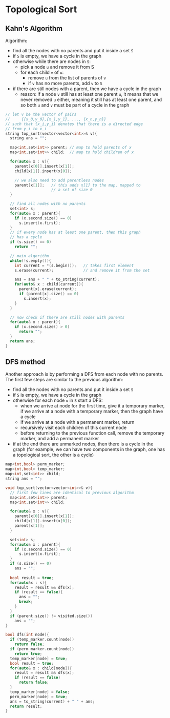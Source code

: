 # Topological Sort

## Kahn's Algorithm

Algorithm:

* find all the nodes with no parents and put it inside a set `S`
* if `S` is empty, we have a cycle in the graph
* otherwise while there are nodes in `S`:
  * pick a node `u` and remove it from S
  * for each child `v` of `u`:
    * remove `u` from the list of parents of `v`
    * if `v` has no more parents, add `v` to `S`
* if there are still nodes with a parent, then we have a cycle in the graph
  * reason: if a node `v` still has at least one parent `u`, it means that we never removed `u` either, meaning it still has at least one parent, and so both `u` and `v` must be part of a cycle in the graph

```cpp
// let v be the vector of pairs 
//     {{x_0,y_0},{x_1,y_1}, ..., {x_n,y_n}}
// such that {x_i,y_i} denotes that there is a directed edge
// from y_i to x_i
string top_sort(vector<vector<int>>& v){
  string ans = "";

  map<int,set<int>> parent; // map to hold parents of x
  map<int,set<int>> child;  // map to hold children of x

  for(auto& x : v){
    parent[x[0]].insert(x[1]);
    child[x[1]].insert(x[0]);

    // we also need to add parentless nodes
    parent[x[1]];   // this adds x[1] to the map, mapped to 
                    // a set of size 0
  }

  // find all nodes with no parents
  set<int> s;   
  for(auto& x : parent){
    if (x.second.size() == 0)
      s.insert(x.first);
  }
  // if every node has at least one parent, then this graph
  // has a cycle
  if (s.size() == 0)
    return "";

  // main algorithm
  while(!s.empty()){
    int current = *(s.begin());   // takes first element
    s.erase(current);             // and remove it from the set

    ans = ans + " " + to_string(current);
    for(auto& x : child[current]){
      parent[x].erase(current);
      if (parent[x].size() == 0)
        s.insert(x);
    }
  }

  // now check if there are still nodes with parents
  for(auto& x : parent){
    if (x.second.size() > 0)
      return "";
  }
  return ans;
}
```

## DFS method

Another approach is by performing a DFS from each node with no parents. The first few steps are similar to the previous algorithm:

* find all the nodes with no parents and put it inside a set `S`
* if `S` is empty, we have a cycle in the graph
* otherwise for each node `u` in `S` start a DFS:
  * when we arrive at node for the first time, give it a temporary marker, if we arrive at a node with a temporary marker, then the graph have a cycle
  * if we arrive at a node with a permanent marker, return
  * recursively visit each children of this current node
  * before returning to the previous function call, remove the temporary marker, and add a permanent marker
* if at the end there are unmarked nodes, then there is a cycle in the graph (for example, we can have two components in the graph, one has a topological sort, the other is a cycle)

```cpp
map<int,bool> perm_marker;
map<int,bool> temp_marker;
map<int,set<int>> child;
string ans = "";

void top_sort(vector<vector<int>>& v){
  // first few lines are identical to previous algorithm
  map<int,set<int>> parent;
  map<int,set<int>> child;

  for(auto& x : v){
    parent[x[0]].insert(x[1]);
    child[x[1]].insert(x[0]);
    parent[x[1]]; 
  }

  set<int> s;   
  for(auto& x : parent){
    if (x.second.size() == 0)
      s.insert(x.first);
  }
  if (s.size() == 0)
    ans = "";
 
  bool result = true;
  for(auto&x : s){
    result = result && dfs(x);
    if (result == false){
      ans = "";
      break;
    }
  }
  if (parent.size() != visited.size())
    ans = "";
}

bool dfs(int node){
  if (temp_marker.count(node))
    return false;
  if (perm_marker.count(node))
    return true;
  temp_marker[node] = true;
  bool result = true;
  for(auto& x : child[node]){
    result = result && dfs(x);
    if (result == false)
      return false;
  }
  temp_marker[node] = false;
  perm_marker[node] = true;
  ans = to_string(current) + " " + ans;
  return result;
}

```
